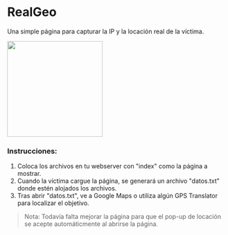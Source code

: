 # RealGeo
Una simple página para capturar la IP y la locación real de la víctima.

<img src="https://user-images.githubusercontent.com/62292670/169987744-86a2d8e6-d6c8-43d1-b896-e78e01c36be6.png" width="220"/>

### Instrucciones:

1. Coloca los archivos en tu webserver con "index" como la página a mostrar.
2. Cuando la víctima cargue la página, se generará un archivo "datos.txt" donde estén alojados los archivos.
3. Tras abrir "datos.txt", ve a Google Maps o utiliza algún GPS Translator para localizar el objetivo.


> Nota: Todavía falta mejorar la página para que el pop-up de locación se acepte automáticmente al abrirse la página.
